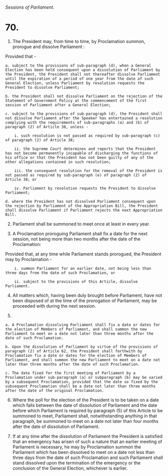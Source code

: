 *Sessions of Parliament.*

# 70.

1. The President may, from time to time, by Proclamation summon, prorogue and dissolve Parliament :

Provided that -

    a. subject to the provisions of sub-paragraph (d), when a General Election has been held consequent upon a dissolution of Parliament by the President, the President shall not thereafter dissolve Parliament until the expiration of a period of one year from the date of such General Election, unless Parliament by resolution requests the President to dissolve Parliament;

    b. the President shall not dissolve Parliament on the rejection of the Statement of Government Policy at the commencement of the first session of Parliament after a General Election;

    c. subject to the provisions of sub-paragraph (d), the President shall not dissolve Parliament after the Speaker has entertained a resolution complying with the requirements of sub-paragraphs (a) and (b) of paragraph (2) of Article 38, unless -

        i. such resolution is not passed as required by sub-paragraph (c) of paragraph (2) of Article 38;

        ii. the Supreme Court determines and reports that the President has not become perma­nently incapable of discharging the functions of his office or that the President has not been guilty of any of the other allegations contained in such resolution;

        iii. the consequent resolution for the removal of the President is not passed as required by sub-paragraph (e) of paragraph (2) of Article 38; or

        iv. Parliament by resolution requests the President to dissolve Parliament;

    d. where the President has not dissolved Parliament consequent upon the rejection by Parliament of the Appropriation Bill, the President shall dissolve Parliament if Parliament rejects the next Appropriation Bill.

2. Parliament shall be summoned to meet once at least in every year.

3. A Proclamation proroguing Parliament shall fix a date for the next session, not being more than two months after the date of the Proclamation:

Provided that, at any time while Parliament stands prorogued, the President may by Proclamation -

        i. summon Parliament for an earlier date, not being less than three days from the date of such Proclamation, or

        ii. subject to the provisions of this Article, dissolve Parliament.

4. All matters which, having been duly brought before Parliament, have not been disposed of at the time of the prorogation of Parliament, may be proceeded with during the next session.

5. 

    a. A Proclamation dissolving Parliament shall fix a date or dates for the election of Members of Parliament, and shall summon the new Parliament to meet on a date not later than three months after the date of such Proclamation.

    b. Upon the dissolution of Parliament by virtue of the provisions of paragraph (2) of Article 62, the President shall forthwith by Proclamation fix a date or dates for the election of Members of Parliament, and shall summon the new Parliament to meet on a date not later than three months after the date of such Proclamation.

    c. The date fixed for the first meeting of Parliament by a Proclamation under sub-paragraph (a) or sub­paragraph (b) may be varied by a subsequent Proclamation, provided that the date so fixed by the subsequent Proclamation shall be a date not later than three months after the date of the original Proclamation.

6. Where the poll for the election of the President is to be taken on a date which falls between the date of dissolution of Parliament and the date before which Parliament is required by paragraph (5) of this Article to be summoned to meet, Parliament shall, notwithstanding anything in that paragraph, be summoned to meet on a date not later than four months after the date of dissolution of Parliament.

7. If at any time after the dissolution of Parliament the President is satisfied that an emergency has arisen of such a nature that an earlier meeting of Parliament is necessary, he may by Proclamation summon the Parliament which has been dissolved to meet on a date not less than three days from the date of such Proclamation and such Parliament shall stand dissolved upon the termination of the emergency or the conclusion of the General Election, whichever is earlier.
